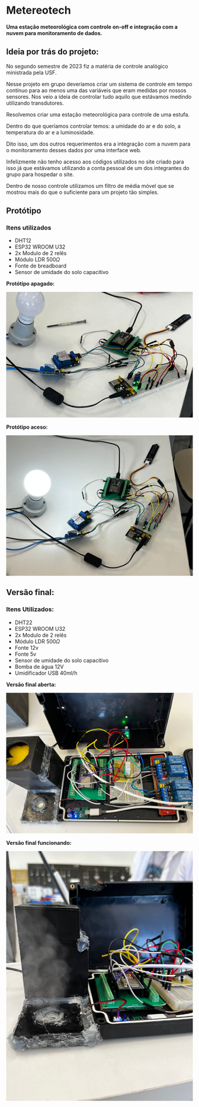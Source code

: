# Metereotech

**Uma estação meteorológica com controle on-off e integração com a nuvem para monitoramento de dados.**

## Ideia por trás do projeto:

No segundo semestre de 2023 fiz a matéria de controle analógico ministrada pela USF.

Nesse projeto em grupo deveríamos criar um sistema de controle em tempo contínuo para ao menos uma das variáveis que eram medidas por nossos sensores. Nos veio a ideia de controlar tudo aquilo que estávamos medindo utilizando transdutores.

Resolvemos criar uma estação meteorológica para controle de uma estufa.

Dentro do que queríamos controlar temos: a umidade do ar e do solo, a temperatura do ar e a luminosidade.

Dito isso, um dos outros requerimentos era a integração com a nuvem para o monitoramento desses dados por uma interface web.

Infelizmente não tenho acesso aos códigos utilizados no site criado para isso já que estávamos utilizando a conta pessoal de um dos integrantes do grupo para hospedar o site.

Dentro de nosso controle utilizamos um filtro de média móvel que se mostrou mais do que o suficiente para um projeto tão simples.

## Protótipo

### Itens utilizados

- DHT12
- ESP32 WROOM U32
- 2x Modulo de 2 relês
- Módulo LDR 500$\Omega$
- Fonte de breadboard
- Sensor de umidade do solo capacitivo

**Protótipo apagado:**

![](prototipoapagado.jpeg)

**Protótipo aceso:**

![](prototipoaceso.jpeg)

## Versão final:
### Itens Utilizados:
- DHT22
- ESP32 WROOM U32
- 2x Modulo de 2 relês
- Módulo LDR 500$\Omega$
- Fonte 12v
- Fonte 5v
- Sensor de umidade do solo capacitivo
- Bomba de água 12V
- Umidificador USB 40ml/h

**Versão final aberta:**

![](projetofinal.jpeg)

**Versão final funcionando:**

![](projetofinalfuncionando.jpeg)